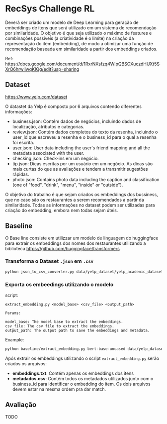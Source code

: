# RecSys Challenge RL

Deverá ser criado um modelo de Deep Learning para geração de embeddings de itens que será utilizado em um sistema de recomendação por similaridade. O objetivo é que seja utilizado o máximo de features e combinações possíveis (a criatividade é o limite) na criação da representação do item (embedding), de modo a otimizar uma função de recomendação baseada em similaridade a partir dos embeddings criados.

Ref: https://docs.google.com/document/d/1RxrNXsfzq4WlpQBSOXuczdHUXt5SXrQ6hrwilwqKIQg/edit?usp=sharing

## Dataset
https://www.yelp.com/dataset

O datastet da Yelp é composto por 6 arquivos contendo diferentes informações:
* business.json: Contém dados de negócios, incluindo dados de localização, atributos e categorias.
* review.json: Contém dados completos do texto da resenha, incluindo o user_id que escreveu a resenha e o business_id para o qual a resenha foi escrita.
* user.json: User data including the user's friend mapping and all the metadata associated with the user.
* checking.json: Check-ins em um negócio.
* tip.json:  Dicas escritas por um usuário em um negócio. As dicas são mais curtas do que as avaliações e tendem a transmitir sugestões rápidas.
* photo.json: Contains photo data including the caption and classification (one of "food", "drink", "menu", "inside" or "outside").

O objetivo do trabalho é que sejam criados os embeddings dos bussiness, que no caso são os restaurantes a serem recomendados a partir da similaridade. Todas as informações no dataset podem ser utilizadas para criação do embedding, embora nem todas sejam úteis.

## Baseline

O Base line consiste em utilizzar um modelo de linguagem do huggingface para extrair os embeddings dos nomes dos restaurantes utilizando a biblioteca https://github.com/huggingface/transformers

### Transforma o Dataset `.json` em `.csv`

```bash
python json_to_csv_converter.py data/yelp_dataset/yelp_academic_dataset_business.json
```

### Exporta os embeedings utilizando o modelo 

script:
```
extract_embedding.py <model_base> <csv_file> <output_path> 

Params:

model_base: The model base to extract the embeddings.
csv_file: The csv file to extract the embeddings.
output_path: The output path to save the embeddings and metadata.
```

Example: 
```bash
python baseline/extract_embedding.py bert-base-uncased data/yelp_dataset/yelp_academic_dataset_business.csv data/output/
```

Após extrair os embeddings utilizando o script `extract_embedding.py` serão criados os arquivos:

- **embeddings.txt**:  Contém apenas os embeddings dos itens
- **metadados.csv**: Contém todos os metadados utilizados junto com o business_id para identificar o embedding do item. Os dois arquivos devem estar na mesma ordem pra dar match.

## Avaliação

TODO
